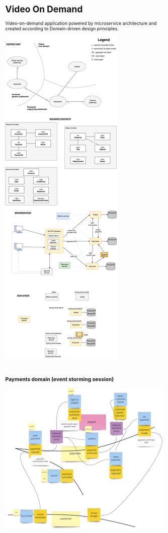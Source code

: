 # Video On Demand

Video-on-demand application powered by microservice architecture and created according to Domain-driven design principles.

![alt text](https://raw.githubusercontent.com/krzykrucz/vod-microservices/master/VoD.jpg)

 <br />
 
### Payments domain (event storming session)

![alt text](https://raw.githubusercontent.com/krzykrucz/vod-microservices/master/Payments_event-storming.jpg)

